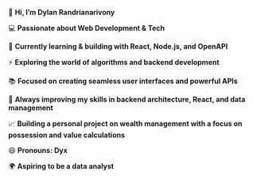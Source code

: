👋 **Hi, I’m Dylan Randrianarivony**  

💻 **Passionate about Web Development & Tech**  

🌱 **Currently learning & building with React, Node.js, and OpenAPI**  

⚡ **Exploring the world of algorithms and backend development**  

📚 **Focused on creating seamless user interfaces and powerful APIs**  

🔧 **Always improving my skills in backend architecture, React, and data management**  

📈 **Building a personal project on wealth management with a focus on possession and value calculations**  

😄 **Pronouns: Dyx**  

🌍 **Aspiring to be a data analyst**  
